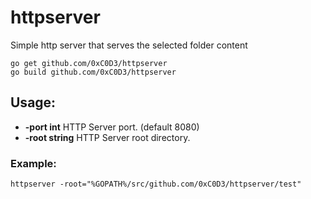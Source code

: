 # httpserver
Simple http server that serves the selected folder content

    go get github.com/0xC0D3/httpserver
    go build github.com/0xC0D3/httpserver

## Usage:
- **-port int** HTTP Server port. (default 8080)
- **-root string** HTTP Server root directory.

### Example:
    httpserver -root="%GOPATH%/src/github.com/0xC0D3/httpserver/test"
